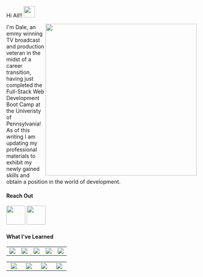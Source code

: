 Hi All!! <img src="https://media.giphy.com/media/hvRJCLFzcasrR4ia7z/giphy.gif" width="30px">

<img align="right" src="https://user-images.githubusercontent.com/74573261/109544626-cba16580-7a95-11eb-82a6-786b61a71444.gif" width="400px">

I'm Dale, an emmy winning TV broadcast and production veteran in the midst of a career transition, having just completed the Full-Stack Web Development Boot Camp at the Univeristy of Pennsylvania!  As of this writing I am updating my professional materials to exhibit my newly gained skills and obtain a position in the world of development.

#### Reach Out


[<img width="50px" src="https://i.pinimg.com/originals/de/b4/6f/deb46f02a59e3b3a2aa58fac16290d63.gif">](https://www.linkedin.com/in/dale-jacobs/)
[<img width="50px" src="https://user-images.githubusercontent.com/74573261/109553318-e2998500-7aa0-11eb-9632-1d1dc7c19d4e.gif">](mailto:dalejohn33@gmail.com)

#### What I've Learned
<table>
<tbody>
 <tr>
<td align="center" width="20%">
<img src="https://img.icons8.com/nolan/64/html-5.png"/>
</td>
  
<td align="center" width="20%">
<img src="https://img.icons8.com/nolan/64/css-filetype.png"/>
  </td>
  <td align="center" width="20%">
<img src="https://img.icons8.com/nolan/64/javascript.png"/>
   </td>
  <td align="center" width="20%">
<img src="https://img.icons8.com/nolan/64/sql.png"/>
   </td>
     <td align="center" width="20%">
   <img src="https://user-images.githubusercontent.com/74573261/109549177-9e57b600-7a9b-11eb-9b0f-8f6dd56b8e29.png"/>
  </td>
</tbody>
</table>
<table>
  <tbody>
    <td align="center" width="20%">
      <img src="https://user-images.githubusercontent.com/74573261/109549529-158d4a00-7a9c-11eb-8329-9634b3284712.png" />
    </td>
    <td align="center" width="20%">
    <img src="https://user-images.githubusercontent.com/74573261/109550205-f5aa5600-7a9c-11eb-908d-03059cf59e52.png" />
      </td>
     </td>
    <td align="center" width="20%">
    <img src="https://user-images.githubusercontent.com/74573261/109550471-546fcf80-7a9d-11eb-8e89-3df886f88a79.png" />
      </td>
      <td align="center" width="20%">
    <img src="https://user-images.githubusercontent.com/74573261/109550664-9567e400-7a9d-11eb-903b-8b85df405070.png" />
      </td> 
      </tbody>
</table>
